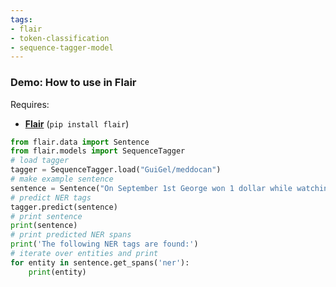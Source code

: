 ```yaml
---
tags:
- flair
- token-classification
- sequence-tagger-model
---
```

### Demo: How to use in Flair
Requires:
- **[Flair](https://github.com/flairNLP/flair/)** (`pip install flair`)
```python
from flair.data import Sentence
from flair.models import SequenceTagger
# load tagger
tagger = SequenceTagger.load("GuiGel/meddocan")
# make example sentence
sentence = Sentence("On September 1st George won 1 dollar while watching Game of Thrones.")
# predict NER tags
tagger.predict(sentence)
# print sentence
print(sentence)
# print predicted NER spans
print('The following NER tags are found:')
# iterate over entities and print
for entity in sentence.get_spans('ner'):
    print(entity)
```